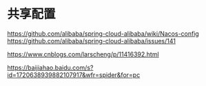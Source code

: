 # 共享配置
https://github.com/alibaba/spring-cloud-alibaba/wiki/Nacos-config
https://github.com/alibaba/spring-cloud-alibaba/issues/141


https://www.cnblogs.com/larscheng/p/11416392.html

https://baijiahao.baidu.com/s?id=1720638939882107917&wfr=spider&for=pc